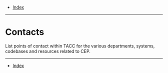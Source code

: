 - [Index](../index.md)

---

# Contacts

List points of contact within TACC for the various departments, systems, codebases and resources related to CEP.

---

- [Index](../index.md)
